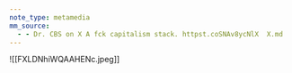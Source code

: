 ```yaml
---
note_type: metamedia
mm_source:
  - - Dr. CBS on X A fck capitalism stack. httpst.coSNAv8ycNlX  X.md
---
```


![[FXLDNhiWQAAHENc.jpeg]]


